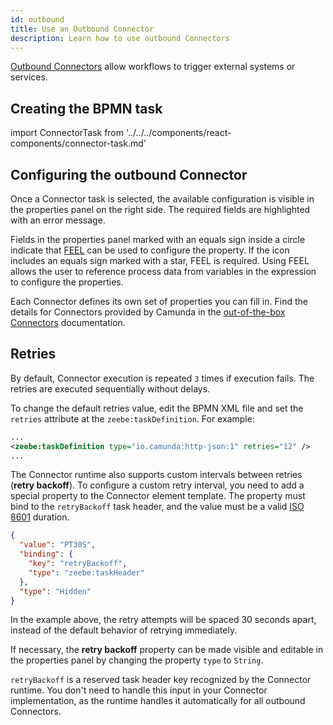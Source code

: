 ```yaml
---
id: outbound
title: Use an Outbound Connector
description: Learn how to use outbound Connectors
---
```


[Outbound Connectors](/components/connectors/connector-types.md#outbound-connectors) allow workflows to trigger external systems or services.

## Creating the BPMN task

import ConnectorTask from '../../../components/react-components/connector-task.md'

<ConnectorTask/>

## Configuring the outbound Connector

Once a Connector task is selected, the available configuration is visible in the properties panel on the right side. The required fields are highlighted with an error message.

Fields in the properties panel marked with an equals sign inside a circle indicate that [FEEL](/components/modeler/feel/what-is-feel.md) can be used to configure the property. If the icon includes an equals sign marked with a star, FEEL is required. Using FEEL allows the user to reference process data from variables in the expression to configure the properties.

Each Connector defines its own set of properties you can fill in. Find the details for Connectors provided by Camunda in the [out-of-the-box Connectors](/components/connectors/out-of-the-box-connectors/available-connectors-overview.md) documentation.

## Retries

By default, Connector execution is repeated `3` times if execution fails. The retries are executed sequentially without delays.

To change the default retries value, edit the BPMN XML file and set the `retries` attribute at the `zeebe:taskDefinition`. For example:

```xml
...
<zeebe:taskDefinition type="io.camunda:http-json:1" retries="12" />
...
```

The Connector runtime also supports custom intervals between retries (**retry backoff**). To configure a custom retry interval, you need to add a special property to the Connector element template. The property must bind to the `retryBackoff` task header, and the value must be a valid [ISO 8601](https://en.wikipedia.org/wiki/ISO_8601#Durations) duration.

```json
{
  "value": "PT30S",
  "binding": {
    "key": "retryBackoff",
    "type": "zeebe:taskHeader"
  },
  "type": "Hidden"
}
```

In the example above, the retry attempts will be spaced 30 seconds apart, instead of the default behavior of retrying immediately.

If necessary, the **retry backoff** property can be made visible and editable in the properties panel by changing the property `type` to `String`.

`retryBackoff` is a reserved task header key recognized by the Connector runtime. You don't need to handle this input in your Connector implementation, as the runtime handles it automatically for all outbound Connectors.
